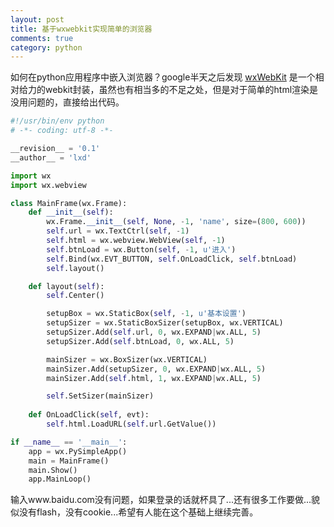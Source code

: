 ```yaml
---
layout: post
title: 基于wxwebkit实现简单的浏览器
comments: true
category: python
---
```


如何在python应用程序中嵌入浏览器？google半天之后发现 [wxWebKit](http://wxwebkit.wxcommunity.com/) 是一个相对给力的webkit封装，虽然也有相当多的不足之处，但是对于简单的html渲染是没用问题的，直接给出代码。 

```python
#!/usr/bin/env python
# -*- coding: utf-8 -*-

__revision__ = '0.1'
__author__ = 'lxd'

import wx
import wx.webview

class MainFrame(wx.Frame):
    def __init__(self):
        wx.Frame.__init__(self, None, -1, 'name', size=(800, 600))
        self.url = wx.TextCtrl(self, -1)
        self.html = wx.webview.WebView(self, -1)
        self.btnLoad = wx.Button(self, -1, u'进入')
        self.Bind(wx.EVT_BUTTON, self.OnLoadClick, self.btnLoad)  
        self.layout()

    def layout(self):
        self.Center()

        setupBox = wx.StaticBox(self, -1, u'基本设置')
        setupSizer = wx.StaticBoxSizer(setupBox, wx.VERTICAL)
        setupSizer.Add(self.url, 0, wx.EXPAND|wx.ALL, 5)
        setupSizer.Add(self.btnLoad, 0, wx.ALL, 5)

        mainSizer = wx.BoxSizer(wx.VERTICAL)
        mainSizer.Add(setupSizer, 0, wx.EXPAND|wx.ALL, 5)
        mainSizer.Add(self.html, 1, wx.EXPAND|wx.ALL, 5)

        self.SetSizer(mainSizer)
        
    def OnLoadClick(self, evt):
        self.html.LoadURL(self.url.GetValue())

if __name__ == '__main__':
    app = wx.PySimpleApp()
    main = MainFrame()
    main.Show()
    app.MainLoop()
```

输入www.baidu.com没有问题，如果登录的话就杯具了...还有很多工作要做...貌似没有flash，没有cookie...希望有人能在这个基础上继续完善。 

